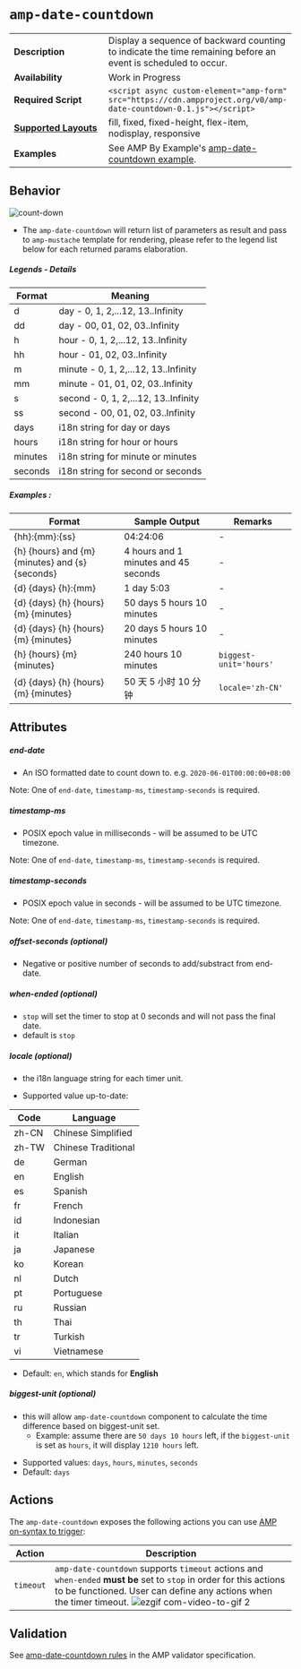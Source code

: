 <!--
Copyright 2018 The AMP HTML Authors. All Rights Reserved.

Licensed under the Apache License, Version 2.0 (the "License");
you may not use this file except in compliance with the License.
You may obtain a copy of the License at

      http://www.apache.org/licenses/LICENSE-2.0

Unless required by applicable law or agreed to in writing, software
distributed under the License is distributed on an "AS-IS" BASIS,
WITHOUT WARRANTIES OR CONDITIONS OF ANY KIND, either express or implied.
See the License for the specific language governing permissions and
limitations under the License.
-->

# <a name="`amp-date-countdown`"></a> `amp-date-countdown`

<table>
  <tr>
    <td width="40%"><strong>Description</strong></td>
    <td>Display a sequence of backward counting to indicate the time remaining before an event is scheduled to occur.</td>
  </tr>
  <tr>
    <td width="40%"><strong>Availability</strong></td>
    <td>Work in Progress</td>
  </tr>
  <tr>
    <td width="40%"><strong>Required Script</strong></td>
    <td><code>&lt;script async custom-element="amp-form" src="https://cdn.ampproject.org/v0/amp-date-countdown-0.1.js">&lt;/script></code></td>
  </tr>
  <tr>
    <td class="col-fourty"><strong><a href="https://www.ampproject.org/docs/guides/responsive/control_layout.html">Supported Layouts</a></strong></td>
    <td>fill, fixed, fixed-height, flex-item, nodisplay, responsive</td>
  </tr>
  <tr>
    <td width="40%"><strong>Examples</strong></td>
    <td>See AMP By Example's <a href="https://ampbyexample.com/components/amp-date-countdown/">amp-date-countdown example</a>.</td>
  </tr>
</table>

## Behavior

![count-down](https://user-images.githubusercontent.com/2099009/28486908-71f03336-6e3c-11e7-9822-3bac6528b148.png)

- The `amp-date-countdown` will return list of parameters as result and pass to `amp-mustache` template for rendering, please refer to the legend list below for each returned params elaboration.

##### Legends - Details

Format | Meaning
-- | --
d | day - 0, 1, 2,...12, 13..Infinity
dd | day - 00, 01, 02, 03..Infinity
h | hour - 0, 1, 2,...12, 13..Infinity
hh | hour - 01, 02, 03..Infinity
m | minute - 0, 1, 2,...12, 13..Infinity
mm | minute - 01, 01, 02, 03..Infinity
s | second - 0, 1, 2,...12, 13..Infinity
ss | second - 00, 01, 02, 03..Infinity
days | i18n string for day or days
hours | i18n string for hour or hours
minutes | i18n string for minute or minutes
seconds | i18n string for second or seconds

##### Examples :

Format | Sample Output | Remarks
-- | -- | -
{hh}:{mm}:{ss} | 04:24:06 | -
{h} {hours} and {m} {minutes} and {s} {seconds} | 4 hours and 1 minutes and 45 seconds | -
{d} {days} {h}:{mm} | 1 day 5:03 | -
{d} {days} {h} {hours} {m} {minutes} | 50 days 5 hours 10 minutes | -
{d} {days} {h} {hours} {m} {minutes} | 20 days 5 hours 10 minutes | -
{h} {hours} {m} {minutes} | 240 hours 10 minutes | `biggest-unit='hours'`
{d} {days} {h} {hours} {m} {minutes} | 50 天 5 小时 10 分钟 | `locale='zh-CN'`


## Attributes

##### end-date
- An ISO formatted date to count down to. e.g. `2020-06-01T00:00:00+08:00`

Note: One of `end-date`, `timestamp-ms`, `timestamp-seconds` is required.

##### timestamp-ms
- POSIX epoch value in milliseconds - will be assumed to be UTC timezone.

Note: One of `end-date`, `timestamp-ms`, `timestamp-seconds` is required.

##### timestamp-seconds
- POSIX epoch value in seconds - will be assumed to be UTC timezone.

Note: One of `end-date`, `timestamp-ms`, `timestamp-seconds` is required.

##### offset-seconds (optional)
- Negative or positive number of seconds to add/substract from end-date.

##### when-ended (optional)
- `stop` will set the timer to stop at 0 seconds and will not pass the final date.
- default is `stop`

##### locale (optional)
- the i18n language string for each timer unit.
* Supported value up-to-date:

Code | Language
-- | --
zh-CN | Chinese Simplified
zh-TW | Chinese Traditional
de | German
en | English
es | Spanish
fr | French
id | Indonesian
it | Italian
ja | Japanese
ko | Korean
nl | Dutch
pt | Portuguese
ru | Russian
th | Thai
tr | Turkish
vi | Vietnamese

* Default: `en`, which stands for **English**

##### biggest-unit (optional)
- this will allow `amp-date-countdown` component to calculate the time difference based on biggest-unit set.
  - Example: assume there are `50 days 10 hours` left, if the `biggest-unit` is set as `hours`, it will display `1210 hours` left.
* Supported values: `days`, `hours`, `minutes`, `seconds`
* Default: `days`

## Actions
The `amp-date-countdown` exposes the following actions you can use [AMP on-syntax to trigger](https://www.ampproject.org/docs/reference/amp-actions-and-events):

Action | Description
-- | --
`timeout` |  `amp-date-countdown` supports `timeout` actions and `when-ended` **must be** set to `stop` in order for this actions to be functioned. User can define any actions when the timer timeout. ![ezgif com-video-to-gif 2](https://user-images.githubusercontent.com/4065175/36954871-c05f8b0e-205f-11e8-944a-cbfff96fcb29.gif)

## Validation
See [amp-date-countdown rules](https://github.com/ampproject/amphtml/blob/master/extensions/amp-date-countdown/validator-amp-date-countdown.protoascii) in the AMP validator specification.

